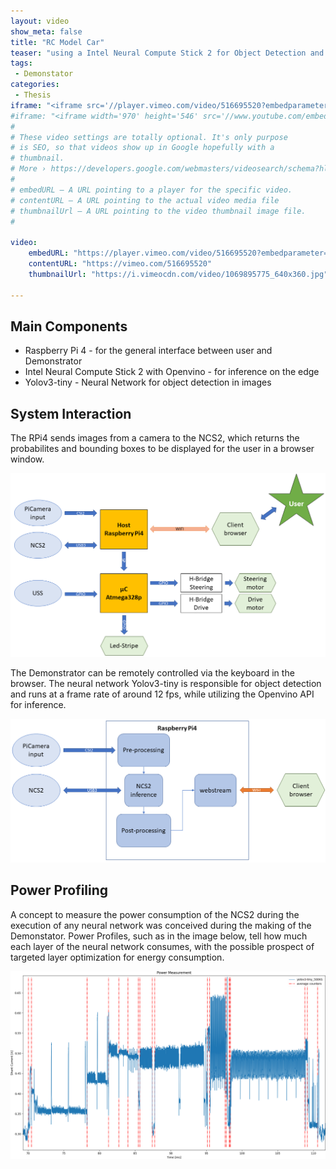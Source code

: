 ```yaml
---
layout: video
show_meta: false
title: "RC Model Car"
teaser: "using a Intel Neural Compute Stick 2 for Object Detection and Classification"
tags:
 - Demonstator
categories:
 - Thesis
iframe: "<iframe src='//player.vimeo.com/video/516695520?embedparameter=value' width='970' height='546' frameborder='0' allowfullscreen></iframe>"
#iframe: "<iframe width='970' height='546' src='//www.youtube.com/embed/WoHxoz_0ykI' frameborder='0' allowfullscreen></iframe>"
#
# These video settings are totally optional. It's only purpose
# is SEO, so that videos show up in Google hopefully with a
# thumbnail.
# More › https://developers.google.com/webmasters/videosearch/schema?hl=en&rd=1
#
# embedURL – A URL pointing to a player for the specific video.
# contentURL – A URL pointing to the actual video media file
# thumbnailUrl – A URL pointing to the video thumbnail image file.
#

video:
    embedURL: "https://player.vimeo.com/video/516695520?embedparameter=value"
    contentURL: "https://vimeo.com/516695520"
    thumbnailUrl: "https://i.vimeocdn.com/video/1069895775_640x360.jpg"

---
```

<!--more-->

## Main Components

* Raspberry Pi 4 - for the general interface between user and Demonstrator
* Intel Neural Compute Stick 2 with Openvino - for inference on the edge
* Yolov3-tiny - Neural Network for object detection in images

## System Interaction

The RPi4 sends images from a camera to the NCS2, which returns the probabilites and bounding boxes to be displayed for the user in a browser window.

<div class="row">
  <img src="../../images/posts/demonstrator_flow.png" width="600"/>
</div>

The Demonstrator can be remotely controlled via the keyboard in the browser.
The neural network Yolov3-tiny is responsible for object detection and runs at a frame rate of around 12 fps, while utilizing the Openvino API for inference.

<div class="row">
  <img src="../../images/posts/demonstrator_webstream_flow.png" width="600"/>
</div>

## Power Profiling

A concept to measure the power consumption of the NCS2 during the execution of any neural network was conceived during the making of the Demonstator.
Power Profiles, such as in the image below, tell how much each layer of the neural network consumes, with the possible prospect of targeted layer optimization for energy consumption.

<div class="row">
  <img src="../../images/posts/yolov3-tiny__500kS_mod9_dat+rep.png" width="600"/>
</div>
